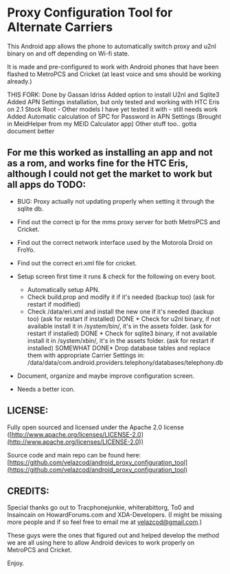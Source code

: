 Proxy Configuration Tool for Alternate Carriers
===============================================

This Android app allows the phone to automatically switch proxy and u2nl binary on and off depending on Wi-fi state.    

It is made and pre-configured to work with Android phones that have been flashed to MetroPCS and Cricket (at least voice and sms should be working already.)    

THIS FORK:
 Done by Gassan Idriss
 Added option to install U2nl and Sqlite3
 Added APN Settings installation, but only tested and working with HTC Eris on 2.1 Stock Root - Other models I have yet tested it with - still needs work
 Added Automatic calculation of SPC for Password in APN Settings (Brought in MeidHelper from my MEID Calculator app)
 Other stuff too.. gotta document better
 
 For me this worked as installing an app and not as a rom, and works fine for the HTC Eris, although I could not get the market to work but all apps do
TODO:
---------
* BUG: Proxy actually not updating properly when setting it through the sqlite db.    

* Find out the correct ip for the mms proxy server for both MetroPCS and Cricket.
* Find out the correct network interface used by the Motorola Droid on FroYo.
* Find out the correct eri.xml file for cricket.    

* Setup screen first time it runs & check for the following on every boot.
	* Automatically setup APN.
	* Check build.prop and modify it if it's needed (backup too) (ask for restart if modified)
	* Check /data/eri.xml and install the new one if it's needed (backup too) (ask for restart if installed)
	DONE * Check for u2nl binary, if not available install it in /system/bin/, it's in the assets folder. (ask for restart if installed)
	DONE * Check for sqlite3 binary, if not available install it in /system/xbin/, it's in the assets folder. (ask for restart if installed)
	SOMEWHAT DONE* Drop database tables and replace them with appropriate Carrier Settings in: /data/data/com.android.providers.telephony/databases/telephony.db    
	
* Document, organize and maybe improve configuration screen.
* Needs a better icon.    
    

LICENSE:
--------
Fully open sourced and licensed under the Apache 2.0 license ([http://www.apache.org/licenses/LICENSE-2.0](http://www.apache.org/licenses/LICENSE-2.0))    

Source code and main repo can be found here: [https://github.com/velazcod/android_proxy_configuration_tool](https://github.com/velazcod/android_proxy_configuration_tool)    
    


CREDITS:
---------
Special thanks go out to Tracphonejunkie, whiterabittorg, To0 and Insaincain on HowardForums.com and XDA-Developers. (I might be missing more people and if so feel free to email me at velazcod@gmail.com.)    

These guys were the ones that figured out and helped develop the method we are all using here to allow Android devices to work properly on MetroPCS and Cricket.    

Enjoy.

